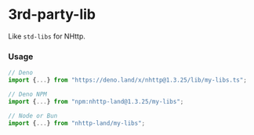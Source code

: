 # 3rd-party-lib

Like `std-libs` for NHttp.

### Usage

```ts
// Deno
import {...} from "https://deno.land/x/nhttp@1.3.25/lib/my-libs.ts";

// Deno NPM
import {...} from "npm:nhttp-land@1.3.25/my-libs";

// Node or Bun
import {...} from "nhttp-land/my-libs";
```

